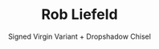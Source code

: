 ---
title: Rob Liefeld
issue: Deadpool - Captain America Variant
issue_nr: 6
full_title: ""
subtitle: Signed Virgin Variant + Dropshadow Chisel
release_date: Sep 2023
release_year: 2023
format: Misc
pages: 32
signed_by: Rob Liefeld
price: 99.00
---